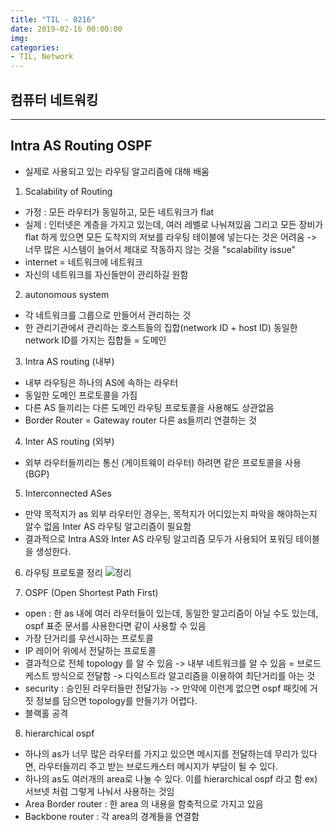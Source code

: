 ```yaml
---
title: "TIL - 0216"
date: 2019-02-16 00:00:00
img:
categories:
- TIL, Network
---
```


## 컴퓨터 네트워킹

----

## Intra AS Routing OSPF
- 실제로 사용되고 있는 라우팅 알고리즘에 대해 배움

1. Scalability of Routing
- 가정 : 모든 라우터가 동일하고, 모든 네트워크가 flat
- 실제 : 인터넷은 계층을 가지고 있는데, 여러 레벨로 나눠져있음
그리고 모든 장비가 flat 하게 있으면 모든 도착지의 저보를 라우팅 테이블에 넣는다는 것은 어려움 -> 너무 많은 시스템이 늘어서 제대로 작동하지 않는 것을 "scalability issue"
- internet = 네트워크에 네트워크
- 자신의 네트워크를 자신들만이 관리하길 원함

2. autonomous system
- 각 네트워크를 그룹으로 만들어서 관리하는 것
- 한 관리기관에서 관리하는 호스트들의 집합(network ID + host ID) 동일한 network ID를 가지는 집합들 = 도메인

3. Intra AS routing (내부)
- 내부 라우팅은 하나의 AS에 속하는 라우터
- 동일한 도메인 프로토콜을 가짐
- 다른 AS 들끼리는 다른 도메인 라우팅 프로토콜을 사용해도 상관없음
- Border Router = Gateway router 다른 as들끼리 연결하는 것

4. Inter AS routing (외부)
- 외부 라우터들끼리는 통신 (게이트웨이 라우터) 하려면 같은 프로토콜을 사용 (BGP)

5. Interconnected ASes
- 만약 목적지가 as 외부 라우터인 경우는, 목적지가 어디있는지 파악을 해야하는지 알수 없음 Inter AS 라우팅 알고리즘이 필요함
- 결과적으로 Intra AS와  Inter AS 라우팅 알고리즘 모두가 사용되어 포워딩 테이블을 생성한다.

6. 라우팅 프로토콜 정리
![정리](.../Picture/nw_0216_1.png)

7. OSPF (Open Shortest Path First)
- open : 한 as 내에 여러 라우터들이 있는데, 동일한 알고리즘이 아닐 수도 있는데, ospf 표준 문서를 사용한다면 같이 사용할 수 있음
- 가장 단거리를 우선시하는 프로토콜
- IP 레이어 위에서 전달하는 프로토콜
- 결과적으로 전체 topology 를 알 수 있음 -> 내부 네트워크를 알 수 있음 = 브로드케스트 방식으로 전달함 -> 다익스트라 알고리즘을 이용하여 최단거리를 아는 것
- security : 승인된 라우터들만 전달가능 -> 만약에 이런게 없으면 ospf 패킷에 거짓 정보를 담으면 topology를 만들기가 어렵다.
- 블랙홀 공격

8. hierarchical ospf
- 하나의 as가 너무 많은 라우터를 가지고 있으면 메시지를 전달하는데 무리가 있다면, 라우터들끼리 주고 받는 브로드캐스터 메시지가 부담이 될 수 있다.
- 하나의 as도 여러개의 area로 나눌 수 있다. 이를 hierarchical ospf 라고 함 ex)서브넷 처럼 그렇게 나눠서 사용하는 것임
- Area Border router : 한 area 의 내용을 함축적으로 가지고 있음
- Backbone router : 각 area의 경계들을 연결함
